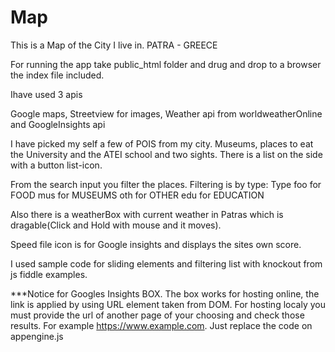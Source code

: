 # Map
This is a Map of the City I live in. PATRA - GREECE

For running the app take public_html folder and drug and drop to a browser the index file included.

Ihave used 3 apis 

Google maps, Streetview for images, Weather api from worldweatherOnline and GoogleInsights api

I have picked my self a few of POIS from my city. Museums, places to eat the University and the ATEI school and two sights.
There is a list on the side with a button list-icon. 

From the search input you filter the places. Filtering is by type:
Type foo for FOOD
     mus for MUSEUMS
     oth for OTHER
     edu for EDUCATION

Also there is a weatherBox with current weather in Patras which is dragable(Click and Hold with mouse and it moves).

Speed file icon is for Google insights and displays the sites own score.

I used sample code for sliding elements and filtering list with knockout from js fiddle examples.

***Notice for Googles Insights BOX. The box works for hosting online, the link is applied by using URL element taken from DOM. For hosting localy you must provide the url of another page of your choosing and check those results. For example
https://www.example.com. Just replace the code on appengine.js
